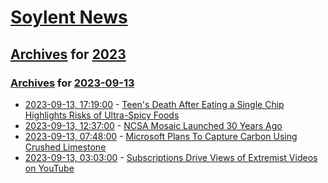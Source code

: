 # [Soylent News](../../../README.md)

## [Archives](../../index.md) for [2023](../index.md)

### [Archives](../../index.md) for [2023-09-13](index.md)

* [2023-09-13, 17:19:00](https://soylentnews.org/article.pl?sid=23/09/12/1230204&from=rss) - [Teen's Death After Eating a Single Chip Highlights Risks of Ultra-Spicy Foods](https://soylentnews.org/article.pl?sid=23/09/12/1230204&from=rss)
* [2023-09-13, 12:37:00](https://soylentnews.org/article.pl?sid=23/09/12/1228227&from=rss) - [NCSA Mosaic Launched 30 Years Ago](https://soylentnews.org/article.pl?sid=23/09/12/1228227&from=rss)
* [2023-09-13, 07:48:00](https://soylentnews.org/article.pl?sid=23/09/12/0150208&from=rss) - [Microsoft Plans To Capture Carbon Using Crushed Limestone](https://soylentnews.org/article.pl?sid=23/09/12/0150208&from=rss)
* [2023-09-13, 03:03:00](https://soylentnews.org/article.pl?sid=23/09/12/0146222&from=rss) - [Subscriptions Drive Views of Extremist Videos on YouTube](https://soylentnews.org/article.pl?sid=23/09/12/0146222&from=rss)
